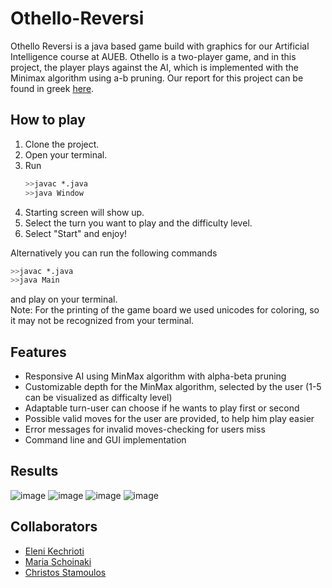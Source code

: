 # Othello-Reversi

Othello Reversi is a java based game build with graphics for our Artificial Intelligence course at AUEB. 
Othello is a two-player game, and in this project, the player plays against the AI, which is implemented with the Minimax algorithm using a-b pruning.
Our report for this project can be found in greek [here](https://github.com/MariaSchoinaki/Othello-Reversi/blob/main/report.pdf).

## How to play
1. Clone the project.
2. Open your terminal.
3. Run
   ```sh
   >>javac *.java
   >>java Window
   ```
4. Starting screen will show up.
5. Select the turn you want to play and the difficulty level.
6. Select "Start" and enjoy!

Alternatively you can run the following commands 
  ```sh
  >>javac *.java
  >>java Main
  ```
and play on your terminal.<br>
Note: For the printing of the game board we used unicodes for coloring, so it may not be recognized from your terminal.

## Features
- Responsive AI using MinMax algorithm with alpha-beta pruning
- Customizable depth for the MinMax algorithm, selected by the user (1-5 can be visualized as difficalty level)
- Adaptable turn-user can choose if he wants to play first or second
- Possible valid moves for the user are provided, to help him play easier
- Error messages for invalid moves-checking for users miss
- Command line and GUI implementation

## Results
![image](https://github.com/MariaSchoinaki/Othello-Reversi/assets/132781870/94d9cdd9-334a-444a-b369-152b56f26af4)
![image](https://github.com/MariaSchoinaki/Othello-Reversi/assets/132781870/a652a0d1-61a7-4292-aea2-898ca319cc01)
![image](https://github.com/MariaSchoinaki/Othello-Reversi/assets/132781870/af3267c7-d168-4448-9f37-d3c21095e5b7)
![image](https://github.com/MariaSchoinaki/Othello-Reversi/assets/132781870/1686061b-5efd-4690-9258-03431f40a75f)

## Collaborators
- [Eleni Kechrioti](https://github.com/EleniKechrioti)
- [Maria Schoinaki](https://github.com/MariaSchoinaki)
- [Christos Stamoulos](https://github.com/ChristosStamoulos)

